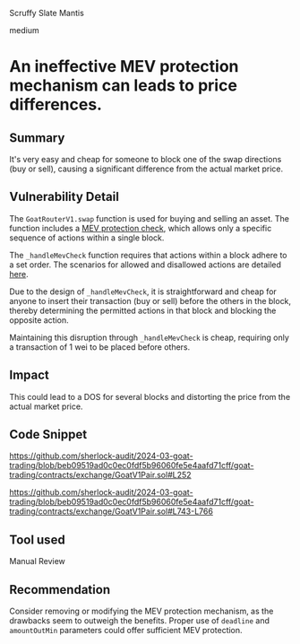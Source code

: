 Scruffy Slate Mantis

medium

# An ineffective MEV protection mechanism can leads to price differences.

## Summary
It's very easy and cheap for someone to block one of the swap directions (buy or sell), causing a significant difference from the actual market price.

## Vulnerability Detail

The `GoatRouterV1.swap` function is used for buying and selling an asset. The function includes a [MEV protection check](https://github.com/sherlock-audit/2024-03-goat-trading/blob/beb09519ad0c0ec0fdf5b96060fe5e4aafd71cff/goat-trading/contracts/exchange/GoatV1Pair.sol#L252), which allows only a specific sequence of actions within a single block.

The `_handleMevCheck` function requires that actions within a block adhere to a set order. The scenarios for allowed and disallowed actions are detailed [here](https://github.com/sherlock-audit/2024-03-goat-trading/blob/beb09519ad0c0ec0fdf5b96060fe5e4aafd71cff/goat-trading/contracts/exchange/GoatV1Pair.sol#L729-L742).

Due to the design of `_handleMevCheck`, it is straightforward and cheap for anyone to insert their transaction (buy or sell) before the others in the block, thereby determining the permitted actions in that block and blocking the opposite action. 

Maintaining this disruption through `_handleMevCheck` is cheap, requiring only a transaction of 1 wei to be placed before others.

## Impact
This could lead to a DOS for several blocks and distorting the price from the actual market price.

## Code Snippet

https://github.com/sherlock-audit/2024-03-goat-trading/blob/beb09519ad0c0ec0fdf5b96060fe5e4aafd71cff/goat-trading/contracts/exchange/GoatV1Pair.sol#L252

https://github.com/sherlock-audit/2024-03-goat-trading/blob/beb09519ad0c0ec0fdf5b96060fe5e4aafd71cff/goat-trading/contracts/exchange/GoatV1Pair.sol#L743-L766

## Tool used

Manual Review

## Recommendation
Consider removing or modifying the MEV protection mechanism, as the drawbacks seem to outweigh the benefits.
Proper use of `deadline` and `amountOutMin` parameters could offer sufficient MEV protection.